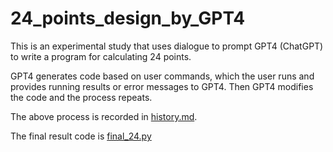 # 24_points_design_by_GPT4

This is an experimental study that uses dialogue to prompt GPT4 (ChatGPT) to write a program for calculating 24 points.

GPT4 generates code based on user commands, which the user runs and provides running results or error messages to GPT4. Then GPT4 modifies the code and the process repeats.

The above process is recorded in [history.md](history.md).

The final result code is [final_24.py](final_24.py)